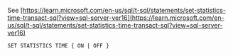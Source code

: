 See [https://learn.microsoft.com/en-us/sql/t-sql/statements/set-statistics-time-transact-sql?view=sql-server-ver16](https://learn.microsoft.com/en-us/sql/t-sql/statements/set-statistics-time-transact-sql?view=sql-server-ver16)
```
SET STATISTICS TIME { ON | OFF }
```
